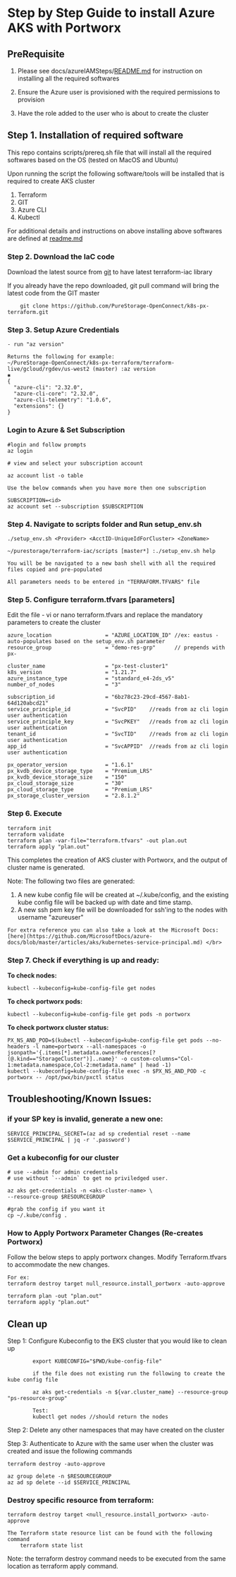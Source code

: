 # Step by Step Guide to install Azure AKS with Portworx

## PreRequisite

1. Please see docs/azureIAMSteps/[README.md](../azureIAMSteps/README.md) for instruction on installing all the required softwares
   
2. Ensure the Azure user is provisioned with the required permissions to provision
   
3. Have the role added to the user who is about to create the cluster


## Step 1. Installation of required software

This repo contains scripts/prereq.sh file that will install all the required softwares based on the OS (tested on MacOS and Ubuntu)

Upon running the script the following software/tools will be installed that is required to create AKS cluster

1. Terraform
2. GIT
3. Azure CLI
4. Kubectl

For additional details and instructions on above installing above softwares are defined at [readme.md](../../README.md)


### Step 2. Download the IaC code

Download the latest source from [git](https://github.com/PureStorage-OpenConnect/k8s-px-terraform.git) to have latest terraform-iac library

If you already have the repo downloaded, git pull command will bring the latest code from the GIT master

```
    git clone https://github.com/PureStorage-OpenConnect/k8s-px-terraform.git
```

### Step 3. Setup Azure Credentials

```
- run "az version"

Returns the following for example:
~/PureStorage-OpenConnect/k8s-px-terraform/terraform-live/gcloud/rgdev/us-west2 (master) :az version                                                             ✱
{
  "azure-cli": "2.32.0",
  "azure-cli-core": "2.32.0",
  "azure-cli-telemetry": "1.0.6",
  "extensions": {}
}
```

### Login to Azure & Set Subscription

```
#login and follow prompts
az login 

# view and select your subscription account

az account list -o table

Use the below commands when you have more then one subscription

SUBSCRIPTION=<id>
az account set --subscription $SUBSCRIPTION   

```

### Step 4. Navigate to scripts folder and Run setup_env.sh <param1> <param2> <param3>

```
./setup_env.sh <Provider> <AcctID-UniqueIdForCluster> <ZoneName>

~/purestorage/terraform-iac/scripts [master*] :./setup_env.sh help 

You will be be navigated to a new bash shell with all the required files copied and pre-populated

All parameters needs to be entered in "TERRAFORM.TFVARS" file

```
### Step 5. Configure terraform.tfvars [parameters]

Edit the file - vi or nano terraform.tfvars and replace the mandatory parameters to create the cluster

```
azure_location                 = "AZURE_LOCATION_ID" //ex: eastus - auto-populates based on the setup_env.sh parameter
resource_group                 = "demo-res-grp"      // prepends with px-

cluster_name                   = "px-test-cluster1"
k8s_version                    = "1.21.7"
azure_instance_type            = "standard_e4-2ds_v5"
number_of_nodes                = "3"

subscription_id                = "6bz78c23-29cd-4567-8ab1-64d120abcd21"
service_principle_id           = "SvcPID"    //reads from az cli login user authentication
service_principle_key          = "SvcPKEY"   //reads from az cli login user authentication
tenant_id                      = "SvcTID"    //reads from az cli login user authentication
app_id                         = "SvcAPPID"  //reads from az cli login user authentication

px_operator_version            = "1.6.1"
px_kvdb_device_storage_type    = "Premium_LRS"
px_kvdb_device_storage_size    = "150"
px_cloud_storage_size          = "30"
px_cloud_storage_type          = "Premium_LRS"
px_storage_cluster_version     = "2.8.1.2"

```

### Step 6. Execute

```
terraform init
terraform validate
terraform plan -var-file="terraform.tfvars" -out plan.out
terraform apply "plan.out"
```

This completes the creation of AKS cluster with Portworx, and the output of cluster name is generated.

Note: 
The following two files are generated:

1. A new kube config file will be created at ~/.kube/config, and the existing kube config file will be backed up with date and time stamp.
2. A new ssh pem key file will be downloaded for ssh'ing to the nodes with username "azureuser"

```
For extra reference you can also take a look at the Microsoft Docs: [here](https://github.com/MicrosoftDocs/azure-docs/blob/master/articles/aks/kubernetes-service-principal.md) </br>
```


###  Step 7. Check if everything is up and ready:

**To check nodes:**

	kubectl --kubeconfig=kube-config-file get nodes                          

**To check portworx pods:**

	kubectl --kubeconfig=kube-config-file get pods -n portworx 

**To check portworx cluster status:**

	PX_NS_AND_POD=$(kubectl --kubeconfig=kube-config-file get pods --no-headers -l name=portworx --all-namespaces -o jsonpath='{.items[*].metadata.ownerReferences[?(@.kind=="StorageCluster")]..name}' -o custom-columns="Col-1:metadata.namespace,Col-2:metadata.name" | head -1)
	kubectl --kubeconfig=kube-config-file exec -n $PX_NS_AND_POD -c portworx -- /opt/pwx/bin/pxctl status

   
## Troubleshooting/Known Issues:

### if your SP key is invalid, generate a new one:

```
SERVICE_PRINCIPAL_SECRET=(az ad sp credential reset --name $SERVICE_PRINCIPAL | jq -r '.password')
```


### Get a kubeconfig for our cluster

```
# use --admin for admin credentials
# use without `--admin` to get no priviledged user.

az aks get-credentials -n <aks-cluster-name> \
--resource-group $RESOURCEGROUP

#grab the config if you want it
cp ~/.kube/config .

```

### How to Apply Portworx Parameter Changes (Re-creates Portworx)

Follow the below steps to apply portworx changes. Modify Terraform.tfvars to accommodate the new changes.

```
For ex:
terraform destroy target null_resource.install_portworx -auto-approve

terraform plan -out "plan.out"
terraform apply "plan.out"
```

## Clean up 

Step 1: 
Configure Kubeconfig to the EKS cluster that you would like to clean up

```
        export KUBECONFIG="$PWD/kube-config-file"

        if the file does not existing run the following to create the kube config file

        az aks get-credentials -n ${var.cluster_name} --resource-group "ps-resource-group"

        Test: 
        kubectl get nodes //should return the nodes
```

Step 2: Delete any other namespaces that may have created on the cluster

Step 3: Authenticate to Azure with the same user when the cluster was created and issue the following commands 

```
terraform destroy -auto-approve

az group delete -n $RESOURCEGROUP
az ad sp delete --id $SERVICE_PRINCIPAL

```
### Destroy specific resource from terraform:

```
terraform destroy target <null_resource.install_portworx> -auto-approve

The Terraform state resource list can be found with the following command
	terraform state list
```

Note: the terraform destroy command needs to be executed from the same location as terraform apply command. 

